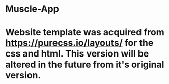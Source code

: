 # Muscle-App
# Website template was acquired from https://purecss.io/layouts/ for the css and html. This version will be altered in the future from it's original version. 